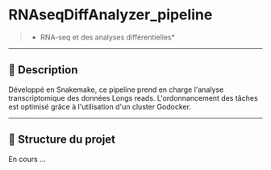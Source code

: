 # RNAseqDiffAnalyzer_pipeline
> * RNA-seq et des analyses différentielles*

---

## 🧩 Description

Développé en Snakemake, ce pipeline prend en charge l'analyse transcriptomique des données Longs reads. L'ordonnancement des tâches est optimisé grâce à l'utilisation d'un cluster Godocker.  

---

## 📁 Structure du projet
En cours ... 